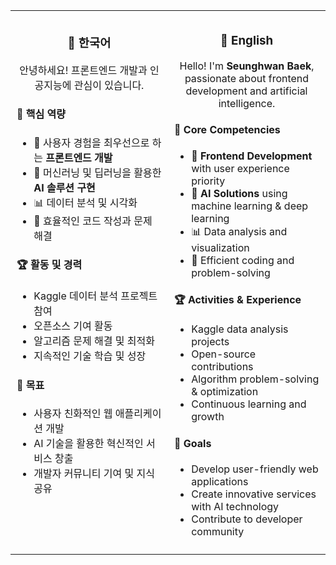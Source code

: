 <table align="center" width="100%">
<tr>
<td width="50%" valign="top" style="vertical-align:top; padding: 10px;">

<h3 align="center">🎯 <b>한국어</b></h3>

<p align="center">안녕하세요! 프론트엔드 개발과 인공지능에 관심이 있습니다.</p>

<h4>💼 <b>핵심 역량</b></h4>
<ul>
  <li>🎨 사용자 경험을 최우선으로 하는 <b>프론트엔드 개발</b></li>
  <li>🤖 머신러닝 및 딥러닝을 활용한 <b>AI 솔루션 구현</b></li>
  <li>📊 데이터 분석 및 시각화</li>
  <li>🔧 효율적인 코드 작성과 문제 해결</li>
</ul>

<h4>🏆 <b>활동 및 경력</b></h4>
<ul>
  <li>Kaggle 데이터 분석 프로젝트 참여</li>
  <li>오픈소스 기여 활동</li>
  <li>알고리즘 문제 해결 및 최적화</li>
  <li>지속적인 기술 학습 및 성장</li>
</ul>

<h4>🎯 <b>목표</b></h4>
<ul>
  <li>사용자 친화적인 웹 애플리케이션 개발</li>
  <li>AI 기술을 활용한 혁신적인 서비스 창출</li>
  <li>개발자 커뮤니티 기여 및 지식 공유</li>
</ul>

</td>
<td width="50%" valign="top" style="vertical-align:top; padding: 10px;">

<h3 align="center">🎯 <b>English</b></h3>

<p align="center">Hello! I'm <b>Seunghwan Baek</b>, passionate about frontend development and artificial intelligence.</p>

<h4>💼 <b>Core Competencies</b></h4>
<ul>
  <li>🎨 <b>Frontend Development</b> with user experience priority</li>
  <li>🤖 <b>AI Solutions</b> using machine learning & deep learning</li>
  <li>📊 Data analysis and visualization</li>
  <li>🔧 Efficient coding and problem-solving</li>
</ul>

<h4>🏆 <b>Activities & Experience</b></h4>
<ul>
  <li>Kaggle data analysis projects</li>
  <li>Open-source contributions</li>
  <li>Algorithm problem-solving & optimization</li>
  <li>Continuous learning and growth</li>
</ul>

<h4>🎯 <b>Goals</b></h4>
<ul>
  <li>Develop user-friendly web applications</li>
  <li>Create innovative services with AI technology</li>
  <li>Contribute to developer community</li>
</ul>

</td>
</tr>
</table>
